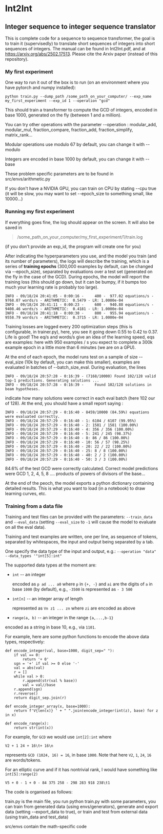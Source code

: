 # Int2Int

## Integer sequence to integer sequence translator

This is complete code for a sequence to sequence transformer, the goal is to train it (supervisedly) to translate short sequences of integers into short sequences of integers. The manual can be found in Int2Int.pdf, and at https://arxiv.org/abs/2502.17513.
Please cite the Arxiv paper (instead of this repository).

### My first experiment

One way to run it out of the box is to run (on an environment where you have pytorch and numpy installed):

```
python train.py --dump_path /some_path_on_your_computer/ --exp_name my_first_experiment --exp_id 1 --operation "gcd"
```

This should train a transformer to compute the GCD of integers, encoded in base 1000, generated on the fly (between 1 and a million).

You can try other operations with the parameter --operation : modular_add, modular_mul, fraction_compare, fraction_add, fraction_simplify, matrix_rank...

Modular operations use modulo 67 by default, you can change it with --modulo

Integers are encoded in base 1000 by default, you can change it with --base

These problem specific parameters are to be found in src/envs/arithmetic.py

If you don't have a NVIDIA GPU, you can train on CPU by stating --cpu true (it will be slow, you may want to set --epoch_size to something small, like 10000...)


### Running my first experiment

If everything goes fine, the log should appear on the screen. It will also be saved in

> /some_path_on_your_computer/my_first_experiment/1/train.log

(if you don't provide an exp_id, the program will create one for you)

After indicating the hyperparameters you use, and the model you train (and its number of parameters), the logs will describe the training, which is a series of **training epochs** (300,000 examples by default, can be changed via --epoch_size), separated by evaluations over a test set (generated on the fly in the case of the GCD). During epochs, the model will report the training loss (this should go down, but it can be bumpy, if it bumps too much your learning rate is probably too large).

```
INFO - 09/18/24 20:41:05 - 0:00:16 -     400 -  977.02 equations/s -  9768.07 words/s - ARITHMETIC:  0.5479 - LR: 1.0000e-04
INFO - 09/18/24 20:41:11 - 0:00:23 -     600 -  940.88 equations/s -  9408.46 words/s - ARITHMETIC:  0.4181 - LR: 1.0000e-04
INFO - 09/18/24 20:41:18 - 0:00:30 -     800 -  955.94 equations/s -  9558.79 words/s - ARITHMETIC:  0.3715 - LR: 1.0000e-04
```

Training losses are logged every 200 optimization steps (this is configurable, in trainer.py), here, you see it going down 0.55 to 0.42 to 0.37. Life is good!
The eq/s and words/s give an idea of the learning speed, eqs are examples: here with 950 examples / s you expect to complete a 300k example epoch in a little more than 6 minutes (we are on a GPU).

At the end of each epoch, the model runs test on a sample of size --eval_size (10k by default, you can make this smaller), examples are evaluated in batches of --batch_size_eval. During evaluation, the lines

```
INFO - 09/18/24 20:57:28 - 0:16:39 - (7168/10000) Found 102/128 valid top-1 predictions. Generating solutions ...
INFO - 09/18/24 20:57:28 - 0:16:39 -     Found 102/128 solutions in beam hypotheses.
```

indicate how many solutions were correct in each eval batch (here 102 our of 128). At the end, you should have a small report saying :

```
INFO - 09/18/24 20:57:29 - 0:16:40 - 8459/10000 (84.59%) equations were evaluated correctly.
INFO - 09/18/24 20:57:29 - 0:16:40 - 1: 6104 / 6107 (99.95%)
INFO - 09/18/24 20:57:29 - 0:16:40 - 2: 1581 / 1581 (100.00%)
INFO - 09/18/24 20:57:29 - 0:16:40 - 4: 356 / 356 (100.00%)
INFO - 09/18/24 20:57:29 - 0:16:40 - 5: 241 / 245 (98.37%)
INFO - 09/18/24 20:57:29 - 0:16:40 - 8: 86 / 86 (100.00%)
INFO - 09/18/24 20:57:29 - 0:16:40 - 10: 56 / 57 (98.25%)
INFO - 09/18/24 20:57:29 - 0:16:40 - 20: 22 / 22 (100.00%)
INFO - 09/18/24 20:57:29 - 0:16:40 - 25: 8 / 8 (100.00%)
INFO - 09/18/24 20:57:29 - 0:16:40 - 40: 2 / 2 (100.00%)
INFO - 09/18/24 20:57:29 - 0:16:40 - 50: 3 / 3 (100.00%)
```

84.6% of the test GCD were correctly calculated. Correct model predictions were GCD 1, 2, 4, 5, 8 .... products of powers of divisors of the base...

At the end of the peoch, the model exports a python dictionary containing detailed results. This is what you want to load (in a notebook) to draw learning curves, etc.

### Training from a data file

Training and test files can be provided with the parameters: `--train_data` and `--eval_data` (setting `--eval_size` to `-1` will cause the model to evaluate on all the eval data).

Training and test examples are written, one per line, as sequence of tokens, separated by whitespaces, the input and output being separated by a tab.


One specify the data type of the input and output, e.g.:  `--operation "data" --data_types '"int[5]:int"`

The supported data types at the moment are:
- `int` -- an integer

   encoded as `p ad ... a0` where `p` in `{+, -}` and `ai` are the digits of `a` in base `1000` (by default), e.g., `-3500` is represented as `- 3 500`


- `int[n]` -- an integer array of length

  represented as `Vn z1 ... zn` where `zi` are encoded as above

- `range(a, b)` -- an integer in the range `{a,...,b-1}`

encoded as a string in base 10, e.g., via `1101`.

For example, here are some python functions to encode the above data types, respectively:

```python3
def encode_integer(val, base=1000, digit_sep=" "):
    if val == 0:
        return '+ 0'
    sgn = '+' if val >= 0 else '-'
    val = abs(val)
    r = []
    while val > 0:
        r.append(str(val % base))
        val = val//base
    r.append(sgn)
    r.reverse()
    return digit_sep.join(r)

def encode_integer_array(x, base=1000):
    return f'V{len(x)} ' + " ".join(encode_integer(int(z), base) for z in x)

def encode_range(x):
    return str(int(x))
```

For example, for `GCD` we would use `int[2]:int` where

```
V2 + 1 24 + 16\t+ 16\n
```

represents `GCD (1024, 16) = 16`, in base `1000`. Note that here `V2`, `1`, `24`, `16` are words/tokens.

For an elliptic curve and if it has nontrivial rank, I would have something like `int[5]:range(2)`

```
V5 + 0 - 1 + 0 - 84 375 258 - 298 283 918 238\t1
```

The code is organised as follows:

train.py is the main file, you run python train.py with some parameters, you can train from generated data (using envs/generators), generate and export data (setting --export_data to true), or train and test from external data (using train_data and test_data)

src/envs contain the math-specific code

